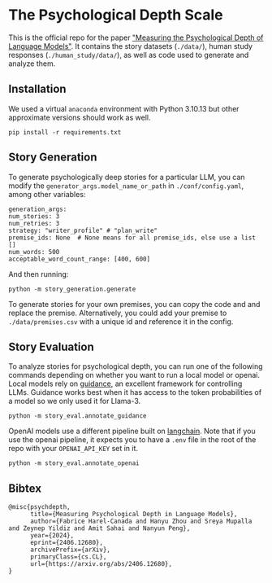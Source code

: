 # The Psychological Depth Scale

This is the official repo for the paper ["Measuring the Psychological Depth of Language Models"](https://psychdepth.github.io/). It contains the story datasets (`./data/`), human study responses (`./human_study/data/`), as well as code used to generate and analyze them. 

## Installation

We used a virtual `anaconda` environment with Python 3.10.13 but other approximate versions should work as well. 

```
pip install -r requirements.txt
```

## Story Generation

To generate psychologically deep stories for a particular LLM, you can modify the `generator_args.model_name_or_path` in `./conf/config.yaml`, among other variables:

```
generation_args:
num_stories: 3
num_retries: 3
strategy: "writer_profile" # "plan_write"
premise_ids: None  # None means for all premise_ids, else use a list []
num_words: 500
acceptable_word_count_range: [400, 600]
```

And then running:

```
python -m story_generation.generate
```

To generate stories for your own premises, you can copy the code and and replace the premise. Alternatively, you could add your premise to `./data/premises.csv` with a unique id and reference it in the config. 

## Story Evaluation

To analyze stories for psychological depth, you can run one of the following commands depending on whether you want to run a local model or openai. Local models rely on [guidance](https://github.com/guidance-ai/guidance), an excellent framework for controlling LLMs. Guidance works best when it has access to the token probabilities of a model so we only used it for Llama-3. 

```
python -m story_eval.annotate_guidance
```

OpenAI models use a different pipeline built on [langchain](https://github.com/langchain-ai/langchain). Note that if you use the openai pipeline, it expects you to have a `.env` file in the root of the repo with your `OPENAI_API_KEY` set in it. 

```
python -m story_eval.annotate_openai
```

## Bibtex

```
@misc{psychdepth,
      title={Measuring Psychological Depth in Language Models}, 
      author={Fabrice Harel-Canada and Hanyu Zhou and Sreya Mupalla and Zeynep Yildiz and Amit Sahai and Nanyun Peng},
      year={2024},
      eprint={2406.12680},
      archivePrefix={arXiv},
      primaryClass={cs.CL},
      url={https://arxiv.org/abs/2406.12680}, 
}
```